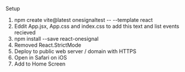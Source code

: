 Setup

1. npm create vite@latest onesignaltest -- --template react
2. Eddit App.jsx, App.css and index.css to add this text and list events recieved
3. npm install --save react-onesignal
4. Removed React.StrictMode
5. Deploy to public web server / domain with HTTPS
6. Open in Safari on iOS
7. Add to Home Screen

